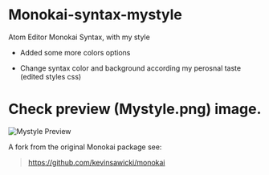 # Monokai-syntax-mystyle
Atom Editor Monokai Syntax, with my style

- Added some more colors options

- Change syntax color and background according my perosnal taste (edited styles css)


# Check preview (Mystyle.png) image.

![Mystyle Preview](https://github.com/tassosblackg/Monokai-syntax-mystyle/blob/master/monokai/Mystyle.png)

A fork from the original Monokai package see:

> https://github.com/kevinsawicki/monokai

